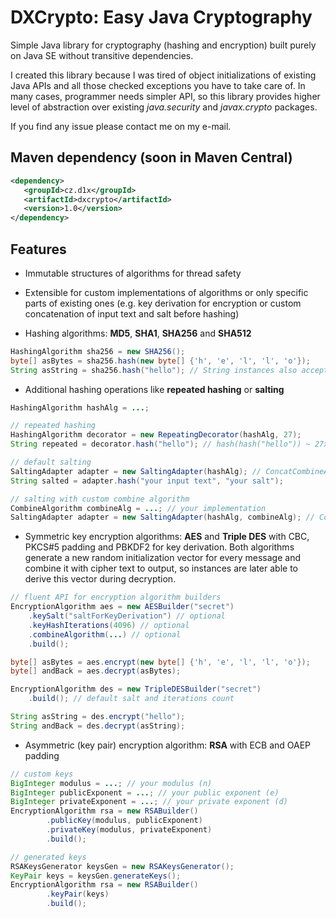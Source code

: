 DXCrypto: Easy Java Cryptography
================================
Simple Java library for cryptography (hashing and encryption) built purely on Java SE without transitive dependencies.

I created this library because I was tired of object initializations of existing Java APIs and all those checked
exceptions you have to take care of. In many cases, programmer needs simpler API, so this library provides higher
level of abstraction over existing *java.security* and *javax.crypto* packages.

If you find any issue please contact me on my e-mail.

Maven dependency (soon in Maven Central)
----------------

```xml
<dependency>
   <groupId>cz.d1x</groupId>
   <artifactId>dxcrypto</artifactId>
   <version>1.0</version>
</dependency>
```

Features
--------

- Immutable structures of algorithms for thread safety

- Extensible for custom implementations of algorithms or only specific parts of existing ones (e.g. key derivation
for encryption or custom concatenation of input text and salt before hashing)

- Hashing algorithms: **MD5**, **SHA1**, **SHA256** and **SHA512**

```java
HashingAlgorithm sha256 = new SHA256();
byte[] asBytes = sha256.hash(new byte[] {'h', 'e', 'l', 'l', 'o'});
String asString = sha256.hash("hello"); // String instances also accepted
```
- Additional hashing operations like **repeated hashing** or **salting**

```java
HashingAlgorithm hashAlg = ...;

// repeated hashing
HashingAlgorithm decorator = new RepeatingDecorator(hashAlg, 27);
String repeated = decorator.hash("hello"); // hash(hash("hello")) ~ 27x

// default salting
SaltingAdapter adapter = new SaltingAdapter(hashAlg); // ConcatCombineAlgorithm
String salted = adapter.hash("your input text", "your salt");

// salting with custom combine algorithm
CombineAlgorithm combineAlg = ...; // your implementation
SaltingAdapter adapter = new SaltingAdapter(hashAlg, combineAlg); // ConcatCombineAlgorithm
```

- Symmetric key encryption algorithms: **AES** and **Triple DES** with CBC, PKCS#5 padding and PBKDF2 for key derivation.
Both algorithms generate a new random initialization vector for every message and combine it with cipher text to output,
so instances are later able to derive this vector during decryption.

```java
// fluent API for encryption algorithm builders
EncryptionAlgorithm aes = new AESBuilder("secret")
    .keySalt("saltForKeyDerivation") // optional
    .keyHashIterations(4096) // optional
    .combineAlgorithm(...) // optional
    .build();

byte[] asBytes = aes.encrypt(new byte[] {'h', 'e', 'l', 'l', 'o'});
byte[] andBack = aes.decrypt(asBytes);
```

```java
EncryptionAlgorithm des = new TripleDESBuilder("secret")
    .build(); // default salt and iterations count

String asString = des.encrypt("hello");
String andBack = des.decrypt(asString);
```

- Asymmetric (key pair) encryption algorithm: **RSA** with ECB and OAEP padding

```java
// custom keys
BigInteger modulus = ...; // your modulus (n)
BigInteger publicExponent = ...; // your public exponent (e)
BigInteger privateExponent = ...; // your private exponent (d)
EncryptionAlgorithm rsa = new RSABuilder()
        .publicKey(modulus, publicExponent)
        .privateKey(modulus, privateExponent)
        .build();
```

```java
// generated keys
RSAKeysGenerator keysGen = new RSAKeysGenerator();
KeyPair keys = keysGen.generateKeys();
EncryptionAlgorithm rsa = new RSABuilder()
        .keyPair(keys)
        .build();
```
